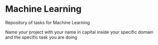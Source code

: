 # Machine Learning
Repository of tasks for Machine Learning

Name your project with your name in capital inside your specific domain and the specific task you are doing